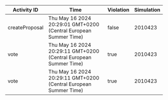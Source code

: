 | Activity ID | Time | Violation | Simulation |
| --- | --- | --- | --- |
| createProposal | Thu May 16 2024 20:29:01 GMT+0200 (Central European Summer Time) | false | 2010423 |
| vote | Thu May 16 2024 20:29:11 GMT+0200 (Central European Summer Time) | true | 2010423 |
| vote | Thu May 16 2024 20:29:11 GMT+0200 (Central European Summer Time) | true | 2010423 |